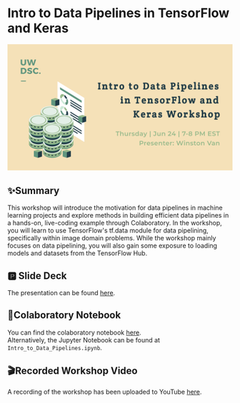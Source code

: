 # Intro to Data Pipelines in TensorFlow and Keras


![banner](.doc_assets\intro_to_pipelines_banner.png)


✨Summary
---
This workshop will introduce the motivation for data pipelines in machine learning projects and explore methods in building efficient data pipelines in a hands-on, live-coding example through Colaboratory. In the workshop, you will learn to use TensorFlow's tf.data module for data pipelining, specifically within image domain problems. While the workshop mainly focuses on data pipelining, you will also gain some exposure to loading models and datasets from the TensorFlow Hub.

🅿 Slide Deck
---
The presentation can be found [here](https://docs.google.com/presentation/d/1zbNeUox4vJvd4RVgJ1tV6FL30_d-u1ijpOrksmhwGx4/edit?usp=sharing).

📝Colaboratory Notebook
---
You can find the colaboratory notebook [here](https://colab.research.google.com/drive/1YwPYok0XiQD4RaJ5DDkUBeLCjHEpLjX8?usp=sharing).<br>
Alternatively, the Jupyter Notebook can be found at `Intro_to_Data_Pipelines.ipynb`.

🎬Recorded Workshop Video
---
A recording of the workshop has been uploaded to YouTube [here](https://youtu.be/M629NboyEEw).
